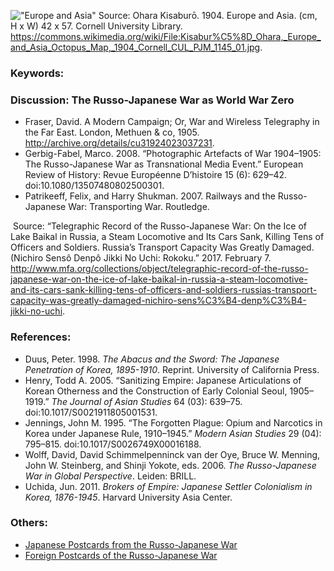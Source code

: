 !["Europe and Asia"](/img2048px-Kisaburō_Ohara,_Europe_and_Asia_Octopus_Map,_1904_Cornell_CUL_PJM_1145_01.jpg)
Source: Ohara Kisaburō. 1904. Europe and Asia. (cm, H x W) 42 x 57. Cornell University Library. https://commons.wikimedia.org/wiki/File:Kisabur%C5%8D_Ohara,_Europe_and_Asia_Octopus_Map,_1904_Cornell_CUL_PJM_1145_01.jpg.


### Keywords:

### Discussion: The Russo-Japanese War as World War Zero
* Fraser, David. A Modern Campaign; Or, War and Wireless Telegraphy in the Far East. London, Methuen & co, 1905. http://archive.org/details/cu31924023037231.
* Gerbig-Fabel, Marco. 2008. “Photographic Artefacts of War 1904–1905: The Russo-Japanese War as Transnational Media Event.” European Review of History: Revue Européenne D’histoire 15 (6): 629–42. doi:10.1080/13507480802500301.
* Patrikeeff, Felix, and Harry Shukman. 2007. Railways and the Russo-Japanese War: Transporting War. Routledge.

![]()
Source: “Telegraphic Record of the Russo-Japanese War: On the Ice of Lake Baikal in Russia, a Steam Locomotive and Its Cars Sank, Killing Tens of Officers and Soldiers. Russia’s Transport Capacity Was Greatly Damaged. (Nichiro Sensô Denpô Jikki No Uchi: Rokoku.” 2017. February 7. http://www.mfa.org/collections/object/telegraphic-record-of-the-russo-japanese-war-on-the-ice-of-lake-baikal-in-russia-a-steam-locomotive-and-its-cars-sank-killing-tens-of-officers-and-soldiers-russias-transport-capacity-was-greatly-damaged-nichiro-sens%C3%B4-denp%C3%B4-jikki-no-uchi.

### References:
* Duus, Peter. 1998. *The Abacus and the Sword: The Japanese Penetration of Korea, 1895-1910*. Reprint. University of California Press.
* Henry, Todd A. 2005. “Sanitizing Empire: Japanese Articulations of Korean Otherness and the Construction of Early Colonial Seoul, 1905–1919.” *The Journal of Asian Studies* 64 (03): 639–75. doi:10.1017/S0021911805001531.
* Jennings, John M. 1995. “The Forgotten Plague: Opium and Narcotics in Korea under Japanese Rule, 1910–1945.” *Modern Asian Studies* 29 (04): 795–815. doi:10.1017/S0026749X00016188.
* Wolff, David, David Schimmelpenninck van der Oye, Bruce W. Menning, John W. Steinberg, and Shinji Yokote, eds. 2006. *The Russo-Japanese War in Global Perspective*. Leiden: BRILL.
* Uchida, Jun. 2011. *Brokers of Empire: Japanese Settler Colonialism in Korea, 1876-1945*. Harvard University Asia Center.



### Others:
* [Japanese Postcards from the Russo-Japanese War](https://ocw.mit.edu/ans7870/21f/21f.027/asia_rising/index.html)
* [Foreign Postcards of the Russo-Japanese War](https://ocw.mit.edu/ans7870/21f/21f.027/yellow_promise_yellow_peril/index.html)

